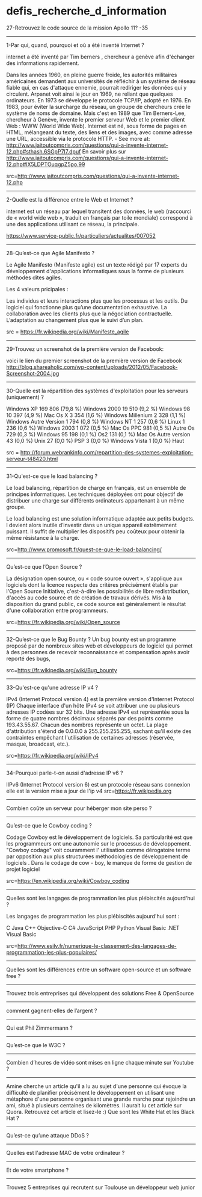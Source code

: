 # defis_recherche_d_information
27-Retrouvez le code source de la mission Apollo 11?
-35
***
1-Par qui, quand, pourquoi et où a été inventé Internet ?


internet a été inventé par Tim berners , chercheur a genève afin d'échanger des informations rapidement.



Dans les années 1960, en pleine guerre froide, les autorités militaires américaines demandent aux universités de réfléchir à un système de réseau fiable qui, en cas d'attaque ennemie, pourrait rediriger les données qui y circulent. Arpanet voit ainsi le jour en 1969, ne reliant que quelques ordinateurs. En 1973 se développe le protocole TCP/IP, adopté en 1976. En 1983, pour éviter la surcharge du réseau, un groupe de chercheurs crée le système de noms de domaine. Mais c'est en 1989 que Tim Berners-Lee, chercheur à Genève, invente le premier serveur Web et le premier client Web : WWW (World Wide Web). Internet est né, sous forme de pages en HTML, mélangeant du texte, des liens et des images, avec comme adresse une URL, accessible via le protocole HTTP. - See more at: http://www.jaitoutcompris.com/questions/qui-a-invente-internet-12.php#sthash.6SGpP7I7.dpuf
En savoir plus sur http://www.jaitoutcompris.com/questions/qui-a-invente-internet-12.php#lX5LDPTOuqgpZ5po.99


src=http://www.jaitoutcompris.com/questions/qui-a-invente-internet-12.php

***
2-Quelle est la différence entre le Web et Internet ?

internet est un réseau par lequel transitent des données, 
le web (raccourci de « world wide web », traduit en français par toile mondiale) correspond à une des applications utilisant ce réseau, la principale.

https://www.service-public.fr/particuliers/actualites/007052
***
28-Qu’est-ce que Agile Manifesto ? 

Le Agile Manifesto (Manifeste agile) est un texte rédigé par 17 experts du développement d'applications informatiques sous la forme de plusieurs méthodes dites agiles.

Les 4 valeurs pricipales :

Les individus et leurs interactions plus que les processus et les outils.
Du logiciel qui fonctionne plus qu’une documentation exhaustive.
La collaboration avec les clients plus que la négociation contractuelle.
L’adaptation au changement plus que le suivi d’un plan.

src = https://fr.wikipedia.org/wiki/Manifeste_agile
***
29-Trouvez un screenshot de la première version de Facebook:

voici le lien du premier screenshot de la première version de Facebook http://blog.shareaholic.com/wp-content/uploads/2012/05/Facebook-Screenshot-2004.jpg

***
30-Quelle est la répartition des systèmes d'exploitation pour les serveurs (uniquement) ?

Windows XP 169 806 (79,8 %) 
Windows 2000 19 510 (9,2 %) 
Windows 98 10 397 (4,9 %) 
Mac Os X 3 354 (1,6 %) 
Windows Millenium 2 328 (1,1 %) 
Windows Autre Version 1 794 (0,8 %) 
Windows NT 1 257 (0,6 %) 
Linux 1 236 (0,6 %) 
Windows 2003 1 072 (0,5 %) 
Mac Os PPC 981 (0,5 %) 
Autre Os 729 (0,3 %) 
Windows 95 198 (0,1 %) 
Os2 131 (0,1 %) 
Mac Os Autre version 43 (0,0 %) 
Unix 27 (0,0 %) 
PSP 3 (0,0 %) 
Windows Vista 1 (0,0 %)
Haut


src = http://forum.webrankinfo.com/repartition-des-systemes-exploitation-serveur-t48420.html
***
31-Qu'est-ce que le load balancing ?

Le load balancing, répartition de charge en français, est un ensemble de principes informatiques. Les techniques déployées ont pour objectif de distribuer une charge sur différents ordinateurs appartenant à un même groupe.

Le load balancing est une solution informatique adaptée aux petits budgets.
l devient alors inutile d’investir dans un unique appareil extrêmement puissant. Il suffit de multiplier les dispositifs peu coûteux pour obtenir la même résistance à la charge.

src=http://www.promosoft.fr/quest-ce-que-le-load-balancing/
***
Qu’est-ce que l’Open Source ?

La désignation open source, ou « code source ouvert », s'applique aux logiciels dont la licence respecte des critères précisément établis par l'Open Source Initiative, c'est-à-dire les possibilités de libre redistribution, d'accès au code source et de création de travaux dérivés. Mis à la disposition du grand public, ce code source est généralement le résultat d'une collaboration entre programmeurs.

src=https://fr.wikipedia.org/wiki/Open_source
***

32-Qu’est-ce que le Bug Bounty ?
Un bug bounty est un programme proposé par de nombreux sites web et développeurs de logiciel qui permet à des personnes de recevoir reconnaissance et compensation après avoir reporté des bugs, 

src=https://fr.wikipedia.org/wiki/Bug_bounty
****

33-Qu'est-ce qu'une adresse IP v4 ?                               

IPv4 (Internet Protocol version 4) est la première version d'Internet Protocol (IP)
Chaque interface d'un hôte IPv4 se voit attribuer une ou plusieurs adresses IP codées sur 32 bits.
Une adresse IPv4 est représentée sous la forme de quatre nombres décimaux séparés par des points comme 193.43.55.67. Chacun des nombres représente un octet. La plage d'attribution s'étend de 0.0.0.0 à 255.255.255.255, sachant qu'il existe des contraintes empêchant l'utilisation de certaines adresses (réservée, masque, broadcast, etc.).



src=https://fr.wikipedia.org/wiki/IPv4

***
34-Pourquoi parle-t-on aussi d'adresse IP v6 ?

lIPv6 (Internet Protocol version 6) est un protocole réseau sans connexion
elle est la version mise a jour de l'ip v4 
src=https://fr.wikipedia.org
***
Combien coûte un serveur pour héberger mon site perso ?


***
Qu’est-ce que le Cowboy coding ?

Codage Cowboy est le développement de logiciels. Sa particularité est que les programmeurs ont une autonomie sur le processus de développement.
"Cowboy codage" voit couramment l' utilisation comme dérogatoire terme par opposition aux plus structurées méthodologies de développement de logiciels .
Dans le codage de cow - boy, le manque de forme de gestion de projet logiciel

src=https://en.wikipedia.org/wiki/Cowboy_coding


***
Quelles sont les langages de programmation les plus plébiscités aujourd'hui ?

Les langages de programmation les plus plébiscités aujourd'hui sont :

C
Java
C++
Objective-C
C#
JavaScript
PHP
Python
Visual Basic .NET
Visual Basic 

src=http://www.esilv.fr/numerique-le-classement-des-langages-de-programmation-les-plus-populaires/

***
Quelles sont les différences entre un software open-source et un software free ?



***
Trouvez trois entreprises qui développent des solutions Free & OpenSource


***
comment gagnent-elles de l’argent ?


***



Qui est Phil Zimmermann ?


***
Qu’est-ce que le W3C ?  


***
Combien d’heures de vidéo sont mises en ligne chaque minute sur Youtube ? 


***
Amine cherche un article qu'il a lu au sujet d'une personne qui évoque la difficulté de planifier précisément le développement en utilisant une métaphore d'une personne organisant une grande marche pour rejoindre un ami, situé à plusieurs centaines de kilomètres. Il aurait lu cet article sur Quora. Retrouvez cet article et lisez-le :)
Que sont les White Hat et les Black Hat ?


***
Qu’est-ce qu’une attaque DDoS ?


***
Quelles est l'adresse MAC de votre ordinateur ?


***
Et de votre smartphone ? 


***
Trouvez 5 entreprises qui recrutent sur Toulouse un développeur web junior

